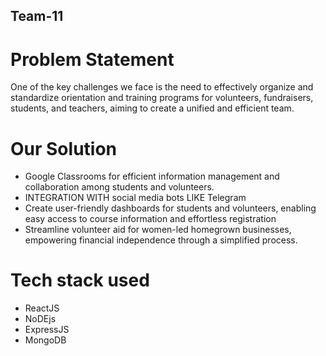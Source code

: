 ## Team-11

# Problem Statement

One of the key challenges we face is the need to effectively organize and standardize orientation and training programs for volunteers, fundraisers, students, and teachers, aiming to create a unified and efficient team.

# Our Solution

* Google Classrooms for efficient information management and collaboration among students and volunteers.
* INTEGRATION WITH social media bots LIKE Telegram
* Create user-friendly dashboards for students and volunteers, enabling easy access to course information and effortless registration
* Streamline volunteer aid for women-led homegrown businesses, empowering financial independence through a simplified process.

# Tech stack used

* ReactJS
* NoDEjs
* ExpressJS
* MongoDB
